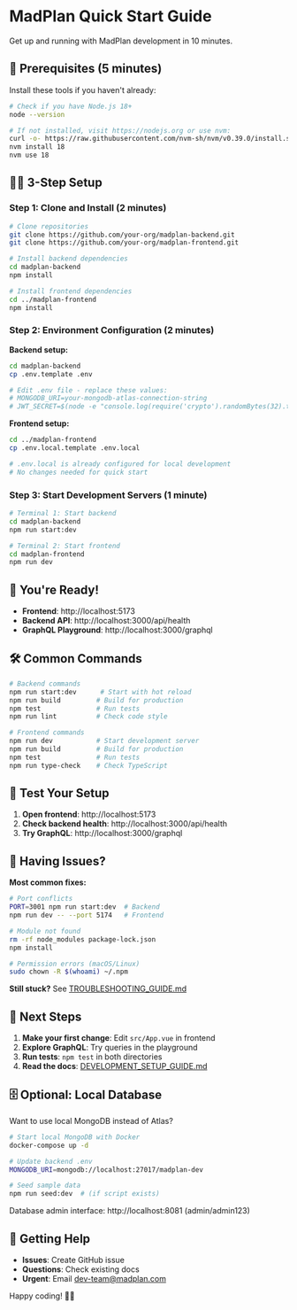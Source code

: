 # MadPlan Quick Start Guide

Get up and running with MadPlan development in 10 minutes.

## 🚀 Prerequisites (5 minutes)

Install these tools if you haven't already:

```bash
# Check if you have Node.js 18+
node --version

# If not installed, visit https://nodejs.org or use nvm:
curl -o- https://raw.githubusercontent.com/nvm-sh/nvm/v0.39.0/install.sh | bash
nvm install 18
nvm use 18
```

## 🏃‍♂️ 3-Step Setup

### Step 1: Clone and Install (2 minutes)

```bash
# Clone repositories
git clone https://github.com/your-org/madplan-backend.git
git clone https://github.com/your-org/madplan-frontend.git

# Install backend dependencies
cd madplan-backend
npm install

# Install frontend dependencies
cd ../madplan-frontend
npm install
```

### Step 2: Environment Configuration (2 minutes)

**Backend setup:**
```bash
cd madplan-backend
cp .env.template .env

# Edit .env file - replace these values:
# MONGODB_URI=your-mongodb-atlas-connection-string
# JWT_SECRET=$(node -e "console.log(require('crypto').randomBytes(32).toString('hex'))")
```

**Frontend setup:**
```bash
cd ../madplan-frontend
cp .env.local.template .env.local

# .env.local is already configured for local development
# No changes needed for quick start
```

### Step 3: Start Development Servers (1 minute)

```bash
# Terminal 1: Start backend
cd madplan-backend
npm run start:dev

# Terminal 2: Start frontend
cd madplan-frontend
npm run dev
```

## 🎉 You're Ready!

- **Frontend**: http://localhost:5173
- **Backend API**: http://localhost:3000/api/health
- **GraphQL Playground**: http://localhost:3000/graphql

## 🛠 Common Commands

```bash
# Backend commands
npm run start:dev      # Start with hot reload
npm run build         # Build for production
npm test              # Run tests
npm run lint          # Check code style

# Frontend commands  
npm run dev           # Start development server
npm run build         # Build for production
npm test              # Run tests
npm run type-check    # Check TypeScript
```

## 📱 Test Your Setup

1. **Open frontend**: http://localhost:5173
2. **Check backend health**: http://localhost:3000/api/health
3. **Try GraphQL**: http://localhost:3000/graphql

## 🐛 Having Issues?

**Most common fixes:**

```bash
# Port conflicts
PORT=3001 npm run start:dev  # Backend
npm run dev -- --port 5174   # Frontend

# Module not found
rm -rf node_modules package-lock.json
npm install

# Permission errors (macOS/Linux)
sudo chown -R $(whoami) ~/.npm
```

**Still stuck?** See [TROUBLESHOOTING_GUIDE.md](./TROUBLESHOOTING_GUIDE.md)

## 🎯 Next Steps

1. **Make your first change**: Edit `src/App.vue` in frontend
2. **Explore GraphQL**: Try queries in the playground
3. **Run tests**: `npm test` in both directories
4. **Read the docs**: [DEVELOPMENT_SETUP_GUIDE.md](./DEVELOPMENT_SETUP_GUIDE.md)

## 🗄 Optional: Local Database

Want to use local MongoDB instead of Atlas?

```bash
# Start local MongoDB with Docker
docker-compose up -d

# Update backend .env
MONGODB_URI=mongodb://localhost:27017/madplan-dev

# Seed sample data
npm run seed:dev  # (if script exists)
```

Database admin interface: http://localhost:8081 (admin/admin123)

## 🤝 Getting Help

- **Issues**: Create GitHub issue
- **Questions**: Check existing docs
- **Urgent**: Email dev-team@madplan.com

Happy coding! 🎨🚀